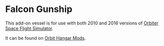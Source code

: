 # Falcon Gunship

This add-on vessel is for use with both  2010 and 2016 versions of [Orbiter Space Flight Simulator](http://orbit.medphys.ucl.ac.uk/).

It can be found on [Orbit Hangar Mods](https://www.orbithangar.com/).